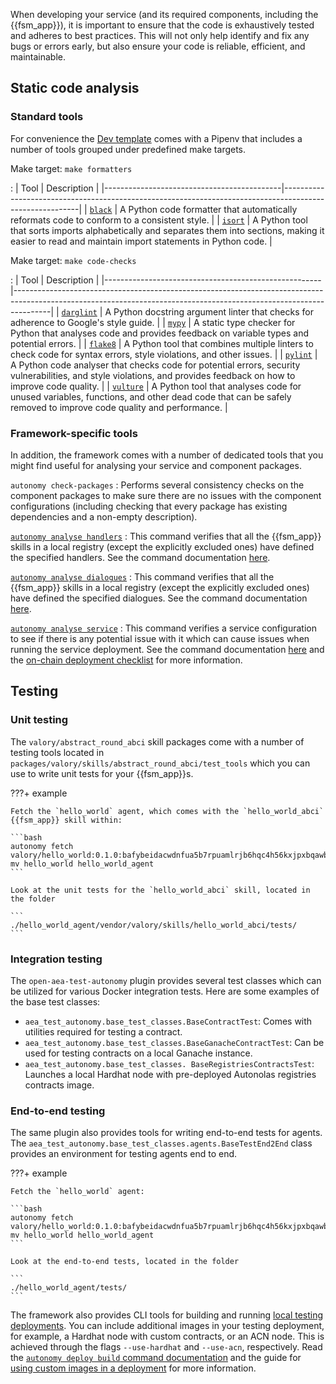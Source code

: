 When developing your service (and its required components, including the {{fsm_app}}), it is important to ensure that the code is exhaustively tested and adheres to best practices. This will not only help identify and fix any bugs or errors early, but also ensure your code is reliable, efficient, and maintainable.

## Static code analysis

### Standard tools

For convenience the [Dev template](https://github.com/valory-xyz/dev-template) comes with a Pipenv that includes a number of tools grouped under predefined make targets.

Make target: `make formatters`

: | Tool                                       | Description                                                                                             |
    |--------------------------------------------|---------------------------------------------------------------------------------------------------------|
    | [`black`](https://black.readthedocs.io/)   | A Python code formatter that automatically reformats code to conform to a consistent style.             |
    | [`isort`](https://pycqa.github.io/isort/ ) | A Python tool that sorts imports alphabetically and separates them into sections, making it easier to read and maintain import statements in Python code. |

Make target: `make code-checks`

: | Tool                                                 | Description                                                                                                                                                         |
|------------------------------------------------------|---------------------------------------------------------------------------------------------------------------------------------------------------------------------|
| [`darglint`](https://pypi.org/project/darglint/)     | A Python docstring argument linter that checks for adherence to Google's style guide.                                                                               |
| [`mypy`](https://mypy-lang.org/)                     | A static type checker for Python that analyses code and provides feedback on variable types and potential errors.                                                   |
| [`flake8`](https://flake8.pycqa.org/en/latest/)      | A Python tool that combines multiple linters to check code for syntax errors, style violations, and other issues.                                                   |
| [`pylint`](https://github.com/pylint-dev/pylint)     | A Python code analyser that checks code for potential errors, security vulnerabilities, and style violations, and provides feedback on how to improve code quality. |
| [`vulture`](https://github.com/jendrikseipp/vulture) | A Python tool that analyses code for unused variables, functions, and other dead code that can be safely removed to improve code quality and performance.           |

### Framework-specific tools

In addition, the framework comes with a number of dedicated tools that you might find useful for analysing your service and component packages.

`autonomy check-packages`
: Performs several consistency checks on the component packages to make sure there are no issues with the component configurations (including checking that every package has existing dependencies and a non-empty description).

[`autonomy analyse handlers`](../advanced_reference/commands/autonomy_analyse.md#autonomy-analyse-handlers)
: This command verifies that all the {{fsm_app}} skills in a local registry (except the explicitly excluded ones) have defined the specified handlers. See the command documentation [here](../advanced_reference/commands/autonomy_analyse.md#autonomy-analyse-handlers).

[`autonomy analyse dialogues`](../advanced_reference/commands/autonomy_analyse.md#autonomy-analyse-dialogues)
: This command verifies that all the {{fsm_app}} skills in a local registry (except the explicitly excluded ones) have defined the specified dialogues. See the command documentation [here](../advanced_reference/commands/autonomy_analyse.md#autonomy-analyse-dialogues).

[`autonomy analyse service`](../advanced_reference/commands/autonomy_analyse.md#autonomy-analyse-service)
: This command verifies a service configuration to see if there is any potential issue with it which can cause issues when running the service deployment. See the command documentation [here](../advanced_reference/commands/autonomy_analyse.md#autonomy-analyse-service) and the [on-chain deployment checklist](./on-chain_deployment_checklist.md) for more information.

## Testing

### Unit testing

The `valory/abstract_round_abci` skill packages come with a number of testing tools located in `packages/valory/skills/abstract_round_abci/test_tools` which you can use to write unit tests for your {{fsm_app}}s.

???+ example

    Fetch the `hello_world` agent, which comes with the `hello_world_abci` {{fsm_app}} skill within:

    ```bash
    autonomy fetch valory/hello_world:0.1.0:bafybeidacwdnfua5b7rpuamlrjb6hqc4h56kxjpxbqawb2fmvfhpsbsjd4
    mv hello_world hello_world_agent
    ```

    Look at the unit tests for the `hello_world_abci` skill, located in the folder

    ```
    ./hello_world_agent/vendor/valory/skills/hello_world_abci/tests/
    ```

### Integration testing

The `open-aea-test-autonomy` plugin provides several test classes which can be utilized for various Docker integration tests. Here are some examples of the base test classes:

* `aea_test_autonomy.base_test_classes.BaseContractTest`: Comes with utilities required for testing a contract.
* `aea_test_autonomy.base_test_classes.BaseGanacheContractTest`: Can be used for testing contracts on a local Ganache instance.
* `aea_test_autonomy.base_test_classes. BaseRegistriesContractsTest`: Launches a local Hardhat node with pre-deployed Autonolas registries contracts image.

### End-to-end testing

The same plugin also provides tools for writing end-to-end tests for agents. The `aea_test_autonomy.base_test_classes.agents.BaseTestEnd2End` class provides an environment for testing agents end to end.

???+ example

    Fetch the `hello_world` agent:

    ```bash
    autonomy fetch valory/hello_world:0.1.0:bafybeidacwdnfua5b7rpuamlrjb6hqc4h56kxjpxbqawb2fmvfhpsbsjd4
    mv hello_world hello_world_agent
    ```

    Look at the end-to-end tests, located in the folder

    ```
    ./hello_world_agent/tests/
    ```

The framework also provides CLI tools for building and running [local testing deployments](../guides/deploy_service.md#local-deployment-full-workflow).
You can include additional images in your testing deployment, for example, a Hardhat node with custom contracts, or an ACN node. This is achieved through the flags `--use-hardhat` and `--use-acn`, respectively. Read the [`autonomy deploy build` command documentation](../advanced_reference/commands/autonomy_deploy.md#autonomy-deploy-build) and the guide for [using custom images in a deployment](../advanced_reference/use_custom_images.md#images-used-in-testing-only) for more information.
